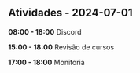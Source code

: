 ## Atividades - 2024-07-01

**08:00 - 18:00**
Discord

**15:00 - 18:00**
Revisão de cursos

**17:00 - 18:00**
Monitoria